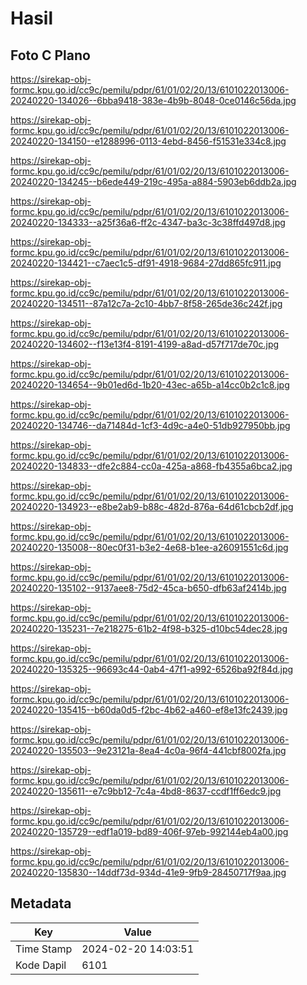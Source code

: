 # Hasil

## Foto C Plano

https://sirekap-obj-formc.kpu.go.id/cc9c/pemilu/pdpr/61/01/02/20/13/6101022013006-20240220-134026--6bba9418-383e-4b9b-8048-0ce0146c56da.jpg

https://sirekap-obj-formc.kpu.go.id/cc9c/pemilu/pdpr/61/01/02/20/13/6101022013006-20240220-134150--e1288996-0113-4ebd-8456-f51531e334c8.jpg

https://sirekap-obj-formc.kpu.go.id/cc9c/pemilu/pdpr/61/01/02/20/13/6101022013006-20240220-134245--b6ede449-219c-495a-a884-5903eb6ddb2a.jpg

https://sirekap-obj-formc.kpu.go.id/cc9c/pemilu/pdpr/61/01/02/20/13/6101022013006-20240220-134333--a25f36a6-ff2c-4347-ba3c-3c38ffd497d8.jpg

https://sirekap-obj-formc.kpu.go.id/cc9c/pemilu/pdpr/61/01/02/20/13/6101022013006-20240220-134421--c7aec1c5-df91-4918-9684-27dd865fc911.jpg

https://sirekap-obj-formc.kpu.go.id/cc9c/pemilu/pdpr/61/01/02/20/13/6101022013006-20240220-134511--87a12c7a-2c10-4bb7-8f58-265de36c242f.jpg

https://sirekap-obj-formc.kpu.go.id/cc9c/pemilu/pdpr/61/01/02/20/13/6101022013006-20240220-134602--f13e13f4-8191-4199-a8ad-d57f717de70c.jpg

https://sirekap-obj-formc.kpu.go.id/cc9c/pemilu/pdpr/61/01/02/20/13/6101022013006-20240220-134654--9b01ed6d-1b20-43ec-a65b-a14cc0b2c1c8.jpg

https://sirekap-obj-formc.kpu.go.id/cc9c/pemilu/pdpr/61/01/02/20/13/6101022013006-20240220-134746--da71484d-1cf3-4d9c-a4e0-51db927950bb.jpg

https://sirekap-obj-formc.kpu.go.id/cc9c/pemilu/pdpr/61/01/02/20/13/6101022013006-20240220-134833--dfe2c884-cc0a-425a-a868-fb4355a6bca2.jpg

https://sirekap-obj-formc.kpu.go.id/cc9c/pemilu/pdpr/61/01/02/20/13/6101022013006-20240220-134923--e8be2ab9-b88c-482d-876a-64d61cbcb2df.jpg

https://sirekap-obj-formc.kpu.go.id/cc9c/pemilu/pdpr/61/01/02/20/13/6101022013006-20240220-135008--80ec0f31-b3e2-4e68-b1ee-a26091551c6d.jpg

https://sirekap-obj-formc.kpu.go.id/cc9c/pemilu/pdpr/61/01/02/20/13/6101022013006-20240220-135102--9137aee8-75d2-45ca-b650-dfb63af2414b.jpg

https://sirekap-obj-formc.kpu.go.id/cc9c/pemilu/pdpr/61/01/02/20/13/6101022013006-20240220-135231--7e218275-61b2-4f98-b325-d10bc54dec28.jpg

https://sirekap-obj-formc.kpu.go.id/cc9c/pemilu/pdpr/61/01/02/20/13/6101022013006-20240220-135325--96693c44-0ab4-47f1-a992-6526ba92f84d.jpg

https://sirekap-obj-formc.kpu.go.id/cc9c/pemilu/pdpr/61/01/02/20/13/6101022013006-20240220-135415--b60da0d5-f2bc-4b62-a460-ef8e13fc2439.jpg

https://sirekap-obj-formc.kpu.go.id/cc9c/pemilu/pdpr/61/01/02/20/13/6101022013006-20240220-135503--9e23121a-8ea4-4c0a-96f4-441cbf8002fa.jpg

https://sirekap-obj-formc.kpu.go.id/cc9c/pemilu/pdpr/61/01/02/20/13/6101022013006-20240220-135611--e7c9bb12-7c4a-4bd8-8637-ccdf1ff6edc9.jpg

https://sirekap-obj-formc.kpu.go.id/cc9c/pemilu/pdpr/61/01/02/20/13/6101022013006-20240220-135729--edf1a019-bd89-406f-97eb-992144eb4a00.jpg

https://sirekap-obj-formc.kpu.go.id/cc9c/pemilu/pdpr/61/01/02/20/13/6101022013006-20240220-135830--14ddf73d-934d-41e9-9fb9-28450717f9aa.jpg


## Metadata

| Key        | Value               |
| ---------- | ------------------- |
| Time Stamp | 2024-02-20 14:03:51 |
| Kode Dapil | 6101                |



